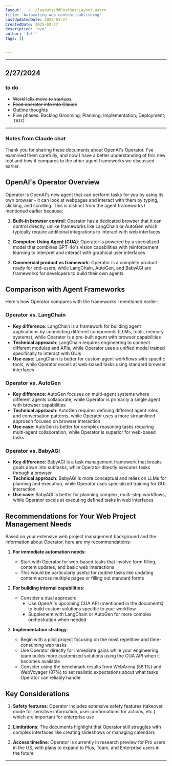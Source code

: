 ```yaml
---
layout: ../../layouts/MdPostDescLayout.astro
title: 'Automating web content publishing'
LastUpdatedDate: 2025-03-27
CreatedDate: 2025-02-27
description: 'n/a'
author: 'Jeff'
tags: []


---
```

***

## 2/27/2024
### to do
* <del>WorkHelix move to startups</del>
* <del>Feed operator info into Claude</del>
* Outline thoughts
* Five phases: Backlog Grooming; Planning; Implementation; Deployment; TATO

***

### Notes from Claude chat

Thank you for sharing these documents about OpenAI's Operator. I've examined them carefully, and now I have a better understanding of this new tool and how it compares to the other agent frameworks we discussed earlier.

## OpenAI's Operator Overview

Operator is OpenAI's new agent that can perform tasks for you by using its own browser - it can look at webpages and interact with them by typing, clicking, and scrolling. This is distinct from the agent frameworks I mentioned earlier because:

1. **Built-in browser control**: Operator has a dedicated browser that it can control directly, unlike frameworks like LangChain or AutoGen which typically require additional integrations to interact with web interfaces

2. **Computer-Using Agent (CUA)**: Operator is powered by a specialized model that combines GPT-4o's vision capabilities with reinforcement learning to interpret and interact with graphical user interfaces

3. **Commercial product vs framework**: Operator is a complete product ready for end-users, while LangChain, AutoGen, and BabyAGI are frameworks for developers to build their own agents

## Comparison with Agent Frameworks

Here's how Operator compares with the frameworks I mentioned earlier:

### Operator vs. LangChain
- **Key difference**: LangChain is a framework for building agent applications by connecting different components (LLMs, tools, memory systems), while Operator is a pre-built agent with browser capabilities
- **Technical approach**: LangChain requires engineering to connect different modules and APIs, while Operator uses a unified model trained specifically to interact with GUIs
- **Use case**: LangChain is better for custom agent workflows with specific tools, while Operator excels at web-based tasks using standard browser interfaces

### Operator vs. AutoGen
- **Key difference**: AutoGen focuses on multi-agent systems where different agents collaborate, while Operator is primarily a single agent with browser capabilities
- **Technical approach**: AutoGen requires defining different agent roles and conversation patterns, while Operator uses a more streamlined approach focused on browser interaction
- **Use case**: AutoGen is better for complex reasoning tasks requiring multi-agent collaboration, while Operator is superior for web-based tasks

### Operator vs. BabyAGI
- **Key difference**: BabyAGI is a task management framework that breaks goals down into subtasks, while Operator directly executes tasks through a browser
- **Technical approach**: BabyAGI is more conceptual and relies on LLMs for planning and execution, while Operator uses specialized training for GUI interaction
- **Use case**: BabyAGI is better for planning complex, multi-step workflows, while Operator excels at executing defined tasks in web interfaces

## Recommendations for Your Web Project Management Needs

Based on your extensive web project management background and the information about Operator, here are my recommendations:

1. **For immediate automation needs**:
   - Start with Operator for web-based tasks that involve form filling, content updates, and basic web interactions
   - This would be particularly useful for routine tasks like updating content across multiple pages or filling out standard forms

2. **For building internal capabilities**:
   - Consider a dual approach:
     - Use OpenAI's upcoming CUA API (mentioned in the documents) to build custom solutions specific to your workflow
     - Supplement with LangChain or AutoGen for more complex orchestration when needed

3. **Implementation strategy**:
   - Begin with a pilot project focusing on the most repetitive and time-consuming web tasks
   - Use Operator directly for immediate gains while your engineering team builds more customized solutions using the CUA API when it becomes available
   - Consider using the benchmark results from WebArena (58.1%) and WebVoyager (87%) to set realistic expectations about what tasks Operator can reliably handle

## Key Considerations

1. **Safety features**: Operator includes extensive safety features (takeover mode for sensitive information, user confirmations for actions, etc.) which are important for enterprise use

2. **Limitations**: The documents highlight that Operator still struggles with complex interfaces like creating slideshows or managing calendars

3. **Access timeline**: Operator is currently in research preview for Pro users in the US, with plans to expand to Plus, Team, and Enterprise users in the future

***

